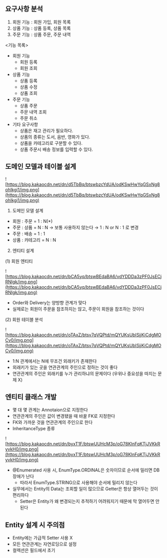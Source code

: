 ## **요구사항 분석**

<HELLO SHOP>

1. 회원 기능 : 회원 가입, 회원 목록
2. 상품 기능 : 상품 등록, 상품 목록
3. 주문 기능 : 상품 주문, 주문 내역

<기능 목록>

- 회원 기능
    - 회원 등록
    - 회원 조회
- 상품 기능
    - 상품 등록
    - 상품 수정
    - 상품 조회
- 주문 기능
    - 상품 주문
    - 주문 내역 조회
    - 주문 취소
- 기타 요구사항
    - 상품은 재고 관리가 필요하다.
    - 상품의 종류는 도서, 음반, 영화가 있다.
    - 상품을 카테고리로 구분할 수 있다.
    - 상품 주문시 배송 정보를 입력할 수 있다.

## **도메인 모델과 테이블 설계**

![https://blog.kakaocdn.net/dn/d5TbBq/btswbzcYdUA/odKSwHwYqGSxNg8ohIkgi1/img.png](https://blog.kakaocdn.net/dn/d5TbBq/btswbzcYdUA/odKSwHwYqGSxNg8ohIkgi1/img.png)

1. 도메인 모델 설계

- 회원 : 주문 = 1 : N(*)
- 주문 : 상품 = N : N → 보통 사용하지 않는다 → 1 : N or N : 1 로 변경
- 주문 : 배송 = 1 : 1
- 상품 : 카테고리 = N : N

2. 엔티티 설계

(1) 회원 엔티티

![https://blog.kakaocdn.net/dn/bCA5yq/btswBEdaBA6/vdYDDDa3zPF0JsECjRNlgk/img.png](https://blog.kakaocdn.net/dn/bCA5yq/btswBEdaBA6/vdYDDDa3zPF0JsECjRNlgk/img.png)

- Order와 Delivery는 양방향 관계가 맞다
- 실제로는 회원이 주문을 참조하지는 않고, 주문이 회원을 참조하는 것이다

(2) 회원 테이블 분석

![https://blog.kakaocdn.net/dn/oTAxZ/btsv7qVQPtd/mQYUKsUbISjjKiCdgMOCv0/img.png](https://blog.kakaocdn.net/dn/oTAxZ/btsv7qVQPtd/mQYUKsUbISjjKiCdgMOCv0/img.png)

- 1:N 관계에서는 N에 무조건 외래키가 존재한다
- 외래키가 있는 곳을 연관관계의 주인으로 정하는 것이 좋다
- 연관관계의 주인은 외래키를 누가 관리하냐의 문제이다 (우위나 중요성을 따지는 문제 X)

## **엔티티 클래스 개발**

- 몇 대 몇 관계는 Annotaion으로 지정한다
- 연관관계의 주인은 값이 변경됐을 때 바꿀 FK로 지정한다
- FK와 가까운 것을 연관관계의 주인으로 한다
- InheritanceType 종류

![https://blog.kakaocdn.net/dn/byxT1F/btswUUHcM3p/oG78KlnFqKTjJVKkRyvkH0/img.png](https://blog.kakaocdn.net/dn/byxT1F/btswUUHcM3p/oG78KlnFqKTjJVKkRyvkH0/img.png)

- @Enumerated 사용 시, EnumType.ORDINAL은 숫자이므로 순서에 밀리면 DB 장애가 난다
    - 따라서 EnumType.STRING으로 사용해야 순서에 밀리지 않는다
- 실무에서는 Entity의 Data는 조회할 일이 많으므로 Getter은 항상 열어두는 것이 편리하다
    - Setter은 Entity가 왜 변경되는지 추적하기 어려워지기 때문에 막 열어두면 안된다

## **Entity 설계 시 주의점**

- Entity에는 가급적 Setter 사용 X
- 모든 연관관계는 자연로딩으로 설정
- 컬렉션은 필드에서 초기